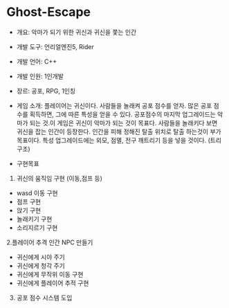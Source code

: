  # Ghost-Escape


- 개요: 악마가 되기 위한 귀신과 귀신을 쫓는 인간
- 개발 도구: 언리얼엔진5, Rider
- 개발 언어: C++
- 개발 인원: 1인개발
- 장르: 공포, RPG, 1인칭
- 게임 소개: 플레이어는 귀신이다. 사람들을 놀래켜 공포 점수를 얻자. 많은 공포 점수를 획득하면, 그에 따른 특성을 얻을 수 있다. 공포점수의 마지막 업그레이드는 악마가 되는 것.이 게임은 귀신이 악마가 되는 것이 목표다. 사람들을 놀래키다 보면 귀신을 잡는 인간이 등장한다. 인간을 피해 정해진 탈출 위치로 탈출 하는것이 부가 목표이다. 특성 업그레이드에는 외모, 점멸, 전구 깨트리기 등을 넣을 것이다. (트리구조)

- 구현목표<br>
1. 귀신의 움직임 구현 (이동,점프 등)
 - wasd 이동 구현 
 - 점프 구현
 - 앉기 구현
 - 놀래키기 구현
 - 소리지르기 구현

2.플레이어 추격 인간 NPC 만들기
  - 귀신에게 시야 주기
  - 귀신에게 청각 주기
  - 귀신에게 무작위 이동 구현
  - 귀신에게 플레이어 추적 구현

3. 공포 점수 시스템 도입


